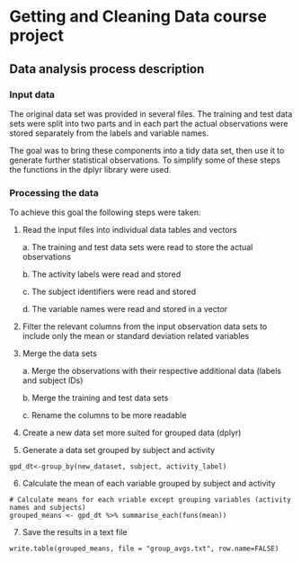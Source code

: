 # Getting and Cleaning Data course project 
## Data analysis process description

### Input data
The original data set was provided in several files. The training and test data sets were split into two parts and in each part the actual observations were stored separately from the labels and variable names. 

The goal was to bring these components into a tidy data set, then use it to generate further statistical observations. To simplify some of these steps the functions in the dplyr library were used.

### Processing the data
To achieve this goal the following steps were taken:

1. Read the input files into individual data tables and vectors

      a. The training and test data sets were read to store the actual observations
      
      b. The activity labels were read and stored
      
      c. The subject identifiers were read and stored
      
      d. The variable names were read and stored in a vector
      
2. Filter the relevant columns from the input observation data sets to include only the mean or standard deviation related variables

3. Merge the data sets

      a. Merge the observations with their respective additional data (labels and subject IDs)
      
      b. Merge the training and test data sets
      
      c. Rename the columns to be more readable
      
4. Create a new data set more suited for grouped data (dplyr)

5. Generate a data set grouped by subject and activity

```{r}
gpd_dt<-group_by(new_dataset, subject, activity_label)
```

6. Calculate the mean of each variable grouped by subject and activity

```{r}
# Calculate means for each vriable except grouping variables (activity names and subjects)
grouped_means <- gpd_dt %>% summarise_each(funs(mean))
```

7. Save the results in a text file

```{r}
write.table(grouped_means, file = "group_avgs.txt", row.name=FALSE)
```
